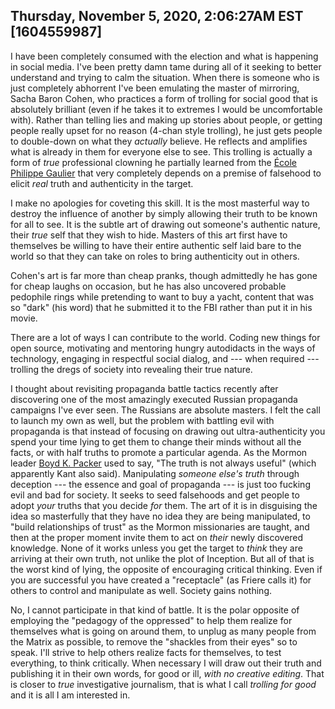## Thursday, November 5, 2020, 2:06:27AM EST [1604559987]

I have been completely consumed with the election and what is happening
in social media. I've been pretty damn tame during all of it seeking to
better understand and trying to calm the situation. When there is
someone who is just completely abhorrent I've been emulating the master
of mirroring, Sacha Baron Cohen, who practices a form of trolling for
social good that is absolutely brilliant (even if he takes it to
extremes I would be uncomfortable with). Rather than telling lies and
making up stories about people, or getting people really upset for no
reason (4-chan style trolling), he just gets people to double-down on
what they *actually* believe. He reflects and amplifies what is already
in them for everyone else to see. This trolling is actually a form of
*true* professional clowning he partially learned from the [École
Philippe
Gaulier](https://www.theguardian.com/stage/2016/aug/02/philippe-gaulier-clown-school-emma-thompson-sacha-baron-cohen-edinburgh-festival-interview)
that very completely depends on a premise of falsehood to elicit *real*
truth and authenticity in the target.

I make no apologies for coveting this skill. It is the most masterful
way to destroy the influence of another by simply allowing their truth
to be known for all to see. It is the subtle art of drawing out
someone's authentic nature, their *true* self that they wish to hide.
Masters of this art first have to themselves be willing to have their
entire authentic self laid bare to the world so that they can take on
roles to bring authenticity out in others.

Cohen's art is far more than cheap pranks, though admittedly he has gone
for cheap laughs on occasion, but he has also uncovered probable
pedophile rings while pretending to want to buy a yacht, content that
was so "dark" (his word) that he submitted it to the FBI rather than put
it in his movie.

There are a lot of ways I can contribute to the world. Coding new things
for open source, motivating and mentoring hungry autodidacts in the ways
of technology, engaging in respectful social dialog, and --- when
required --- trolling the dregs of society into revealing their true
nature.

I thought about revisiting propaganda battle tactics recently after
discovering one of the most amazingly executed Russian propaganda
campaigns I've ever seen. The Russians are absolute masters. I felt the
call to launch my own as well, but the problem with battling evil with
propaganda is that instead of focusing on drawing out ultra-authenticity
you spend your time lying to get them to change their minds without all
the facts, or with half truths to promote a particular agenda. As the
Mormon leader [Boyd K.
Packer](https://lifeafter.org/truth-some-of-it-is-not-useful-mormon-quotes/)
used to say, "The truth is not always useful" (which apparently Kant
also said). Manipulating *someone else's truth* through deception ---
the essence and goal of propaganda --- is just too fucking
evil and bad for society. It seeks to seed falsehoods and get people to
adopt *your* truths that you decide *for* them. The art of it is in
disguising the idea so masterfully that they have no idea they are being
manipulated, to "build relationships of trust" as the Mormon
missionaries are taught, and then at the proper moment invite them to
act on *their* newly discovered knowledge. None of it works unless you
get the target to *think* they are arriving at their own truth, not
unlike the plot of Inception. But all of that is the worst kind of
lying, the opposite of encouraging critical thinking. Even if you are
successful you have created a "receptacle" (as Friere calls it) for
others to control and manipulate as well. Society gains nothing.

No, I cannot participate in that kind of battle. It is the polar
opposite of employing the "pedagogy of the oppressed" to help them
realize for themselves what is going on around them, to unplug as many
people from the Matrix as possible, to remove the "shackles from their
eyes" so to speak. I'll strive to help others realize facts for
themselves, to test everything, to think critically. When necessary I
will draw out their truth and publishing it in their own words, for good
or ill, *with no creative editing*. That is closer to *true*
investigative journalism, that is what I call *trolling for good* and it
is all I am interested in.

